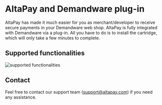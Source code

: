 # AltaPay and Demandware plug-in

AltaPay has made it much easier for you as merchant/developer to receive secure payments in your Demandware web shop. AltaPay is fully integrated with Demandware via a plug-in. All you have to do is to install the cartridge, which will only take a few minutes to complete.

## Supported functionalities
![supported functionalities](https://cloud.githubusercontent.com/assets/17084032/12912486/3589f88c-cf19-11e5-940f-ff78eac5bcd4.png)

## Contact
Feel free to contact our support team (support@altapay.com) if you need any assistance.
